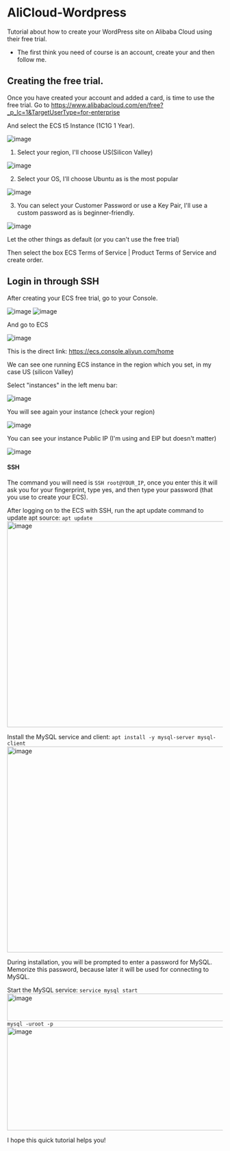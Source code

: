# AliCloud-Wordpress
Tutorial about how to create your WordPress site on Alibaba Cloud using their free trial.

* The first think you need of course is an account, create your and then follow me.

## Creating the free trial.

Once you have created your account and added a card, is time to use the free trial. Go to https://www.alibabacloud.com/en/free?_p_lc=1&TargetUserType=for-enterprise

And select the ECS t5 Instance (1C1G 1 Year).

![image](https://github.com/NeoByteMX/AliCloud-Wordpress/assets/86810793/b62bc5d5-7a6c-4a50-b37b-2d2508313ea9)


1. Select your region, I'll choose US(Silicon Valley)

![image](https://github.com/NeoByteMX/AliCloud-Wordpress/assets/86810793/81d3a864-b273-4ab3-adfc-6bc28b867e9f)

2. Select your OS, I'll choose Ubuntu as is the most popular

![image](https://github.com/NeoByteMX/AliCloud-Wordpress/assets/86810793/c3f34454-1c21-4805-bdbc-2811901ff7b3)

3. You can select your Customer Password or use a Key Pair, I'll use a custom password as is beginner-friendly.

![image](https://github.com/NeoByteMX/AliCloud-Wordpress/assets/86810793/763b7344-612d-494b-9787-a2907a9695fd)

Let the other things as default (or you can't use the free trial)

Then select the box ECS Terms of Service | Product Terms of Service and create order.

## Login in through SSH
After creating your ECS free trial, go to your Console.

![image](https://github.com/NeoByteMX/AliCloud-Wordpress/assets/86810793/3ad9587a-d6ec-4c9b-bee0-3a67a8d057ff)
![image](https://github.com/NeoByteMX/AliCloud-Wordpress/assets/86810793/f8db298c-6ae3-476c-aeae-d81df57f67ab)

And go to ECS

![image](https://github.com/NeoByteMX/AliCloud-Wordpress/assets/86810793/307b7211-ef22-4be6-a3be-ee7e3c83f723)

This is the direct link: https://ecs.console.aliyun.com/home

We can see one running ECS instance in the region which you set, in my case US (silicon Valley)



Select "instances" in the left menu bar:

![image](https://github.com/NeoByteMX/AliCloud-Wordpress/assets/86810793/9aeceafa-c51d-4208-9d33-0a8fa160db0a)

You will see again your instance (check your region)

![image](https://github.com/NeoByteMX/AliCloud-Wordpress/assets/86810793/8d50a487-a14e-48b8-b0f2-3fc527858d4a)

You can see your instance Public IP (I'm using and EIP but doesn't matter)

![image](https://github.com/NeoByteMX/AliCloud-Wordpress/assets/86810793/e2e3a9db-02f0-47b1-89d5-e3f0847c2aba)

#### SSH
The command you will need is `SSH root@YOUR_IP`, once you enter this it will ask you for your fingerprint, type yes, and then type your password (that you use to create your ECS).

After logging on to the ECS with SSH, run the apt update command to update apt source: 
`` apt update ``
<img width="960" height="480" alt="image" src="https://github.com/user-attachments/assets/108bd37e-ec4d-439c-aa5e-1b7ef6d97cbc" />

Install the MySQL service and client:
`` apt install -y mysql-server mysql-client ``
<img width="960" height="480" alt="image" src="https://github.com/user-attachments/assets/38bb01c7-80fa-42a0-ba86-378faef43e19" />

During installation, you will be prompted to enter a password for MySQL. Memorize this password, because later it will be used for connecting to MySQL.

Start the MySQL service:
`` service mysql start ``
<img width="847" height="64" alt="image" src="https://github.com/user-attachments/assets/40bf695e-e89c-44f7-9342-db0136947fb6" />
`` mysql -uroot -p ``
<img width="842" height="241" alt="image" src="https://github.com/user-attachments/assets/e041f611-63d9-42e8-bbfb-247dcec6176d" />


I hope this quick tutorial helps you!
